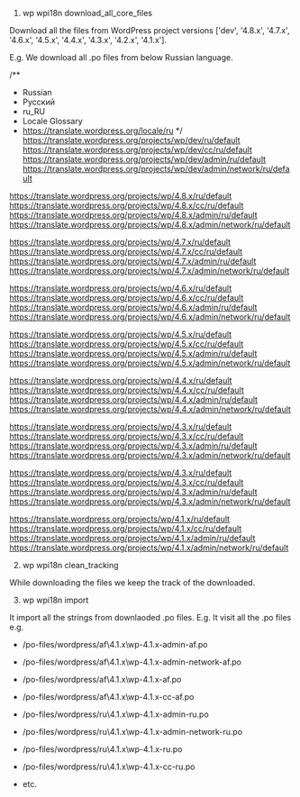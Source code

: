 
1. wp wpi18n download_all_core_files

Download all the files from WordPress project versions ['dev', '4.8.x', '4.7.x', '4.6.x', '4.5.x', '4.4.x', '4.3.x', '4.2.x', '4.1.x'].

E.g. We download all .po files from below Russian language.

/**
 * Russian
 * Русский
 * ru_RU
 * Locale Glossary
 * https://translate.wordpress.org/locale/ru
 */
https://translate.wordpress.org/projects/wp/dev/ru/default
https://translate.wordpress.org/projects/wp/dev/cc/ru/default
https://translate.wordpress.org/projects/wp/dev/admin/ru/default
https://translate.wordpress.org/projects/wp/dev/admin/network/ru/default

https://translate.wordpress.org/projects/wp/4.8.x/ru/default
https://translate.wordpress.org/projects/wp/4.8.x/cc/ru/default
https://translate.wordpress.org/projects/wp/4.8.x/admin/ru/default
https://translate.wordpress.org/projects/wp/4.8.x/admin/network/ru/default

https://translate.wordpress.org/projects/wp/4.7.x/ru/default
https://translate.wordpress.org/projects/wp/4.7.x/cc/ru/default
https://translate.wordpress.org/projects/wp/4.7.x/admin/ru/default
https://translate.wordpress.org/projects/wp/4.7.x/admin/network/ru/default

https://translate.wordpress.org/projects/wp/4.6.x/ru/default
https://translate.wordpress.org/projects/wp/4.6.x/cc/ru/default
https://translate.wordpress.org/projects/wp/4.6.x/admin/ru/default
https://translate.wordpress.org/projects/wp/4.6.x/admin/network/ru/default

https://translate.wordpress.org/projects/wp/4.5.x/ru/default
https://translate.wordpress.org/projects/wp/4.5.x/cc/ru/default
https://translate.wordpress.org/projects/wp/4.5.x/admin/ru/default
https://translate.wordpress.org/projects/wp/4.5.x/admin/network/ru/default

https://translate.wordpress.org/projects/wp/4.4.x/ru/default
https://translate.wordpress.org/projects/wp/4.4.x/cc/ru/default
https://translate.wordpress.org/projects/wp/4.4.x/admin/ru/default
https://translate.wordpress.org/projects/wp/4.4.x/admin/network/ru/default

https://translate.wordpress.org/projects/wp/4.3.x/ru/default
https://translate.wordpress.org/projects/wp/4.3.x/cc/ru/default
https://translate.wordpress.org/projects/wp/4.3.x/admin/ru/default
https://translate.wordpress.org/projects/wp/4.3.x/admin/network/ru/default

https://translate.wordpress.org/projects/wp/4.3.x/ru/default
https://translate.wordpress.org/projects/wp/4.3.x/cc/ru/default
https://translate.wordpress.org/projects/wp/4.3.x/admin/ru/default
https://translate.wordpress.org/projects/wp/4.3.x/admin/network/ru/default

https://translate.wordpress.org/projects/wp/4.1.x/ru/default
https://translate.wordpress.org/projects/wp/4.1.x/cc/ru/default
https://translate.wordpress.org/projects/wp/4.1.x/admin/ru/default
https://translate.wordpress.org/projects/wp/4.1.x/admin/network/ru/default

2. wp wpi18n clean_tracking

While downloading the files we keep the track of the downloaded.

3. wp wpi18n import

It import all the strings from downlaoded .po files. E.g. It visit all the .po files e.g.

- /po-files/wordpress/af\4.1.x\wp-4.1.x-admin-af.po
- /po-files/wordpress/af\4.1.x\wp-4.1.x-admin-network-af.po
- /po-files/wordpress/af\4.1.x\wp-4.1.x-af.po
- /po-files/wordpress/af\4.1.x\wp-4.1.x-cc-af.po

- /po-files/wordpress/ru\4.1.x\wp-4.1.x-admin-ru.po
- /po-files/wordpress/ru\4.1.x\wp-4.1.x-admin-network-ru.po
- /po-files/wordpress/ru\4.1.x\wp-4.1.x-ru.po
- /po-files/wordpress/ru\4.1.x\wp-4.1.x-cc-ru.po

- etc.
